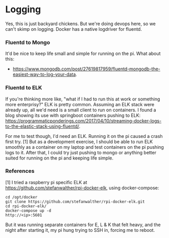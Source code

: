 # Logging

Yes, this is just backyard chickens.  But we're doing devops here, so we can't skimp on logging.  Docker has a native logdriver for fluentd.

### Fluentd to Mongo

It'd be nice to keep life small and simple for running on the pi. What about this:

- https://www.mongodb.com/post/27619817959/fluentd-mongodb-the-easiest-way-to-log-your-data.

<insert>

### Fluentd to ELK

If you're thinking more like, "what if I had to run this at work or something more enterprisy?"  ELK is pretty common.  Assuming an ELK stack were already up, all we'd need is a small client to run on containers.  I found a blog showing its use with springboot containers pushing to ELK: https://programmaticponderings.com/2017/04/10/streaming-docker-logs-to-the-elastic-stack-using-fluentd/.

For me to test though, I'd need an ELK.  Running it on the pi caused a crash first try. [1]  But as a development exercise, I should be able to run ELK smoothly as a container on my laptop and test containers on the pi pushing logs to it. After that, I could try just pushing to mongo or anything better suited for running on the pi and keeping life simple.

<insert>

### References

[1] I tried a raspberry pi specific ELK at https://github.com/stefanwalther/rpi-docker-elk, using docker-compose:

    cd /opt/docker 
    git clone https://github.com/stefanwalther/rpi-docker-elk.git
    cd rpi-docker-elk/
    docker-compose up -d
    http://<ip>:5601

But it was running separate containers for E, L & K that felt heavy, and the night after starting it, my pi hung trying to SSH in, forcing me to reboot.  